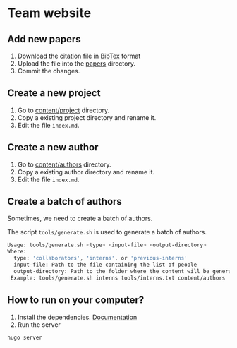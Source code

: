 # Team website

## Add new papers

1. Download the citation file in [BibTex](https://en.wikipedia.org/wiki/BibTeX) format
2. Upload the file into the [papers](papers) directory.
3. Commit the changes.

## Create a new project

1. Go to [content/project](content/project) directory.
2. Copy a existing project directory and rename it.
3. Edit the file `index.md`.

## Create a new author

1. Go to [content/authors](content/authors) directory.
2. Copy a existing author directory and rename it.
3. Edit the file `index.md`.

## Create a batch of authors

Sometimes, we need to create a batch of authors.

The script `tools/generate.sh` is used to generate a batch of authors.

```bash
Usage: tools/generate.sh <type> <input-file> <output-directory>
Where:
  type: 'collaborators', 'interns', or 'previous-interns'
  input-file: Path to the file containing the list of people
  output-directory: Path to the folder where the content will be generated
 Example: tools/generate.sh interns tools/interns.txt content/authors
```

## How to run on your computer?

1. Install the dependencies. [Documentation](https://wowchemy.com/docs/getting-started/install-hugo-extended/)
2. Run the server

```bash
hugo server
```
